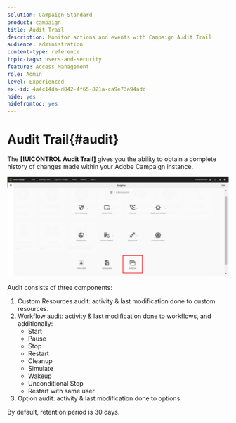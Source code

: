 ```yaml
---
solution: Campaign Standard
product: campaign
title: Audit Trail
description: Monitor actions and events with Campaign Audit Trail
audience: administration
content-type: reference
topic-tags: users-and-security
feature: Access Management
role: Admin
level: Experienced
exl-id: 4a4c14da-d842-4f65-821a-ca9e73a94adc
hide: yes
hidefromtoc: yes
---
```

# Audit Trail{#audit}

The **[!UICONTROL Audit Trail]** gives you the ability to obtain a complete history of changes made within your Adobe Campaign instance.

![](assets/audit-trail.png)

Audit consists of three components:

1. Custom Resources audit: activity & last modification done to custom resources.
1. Workflow audit: activity & last modification done to workflows, and additionally: 
    * Start
    * Pause
    * Stop
    * Restart
    * Cleanup
    * Simulate
    * Wakeup
    * Unconditional Stop
    * Restart with same user
1. Option audit: activity & last modification done to options.

By default, retention period is 30 days.

